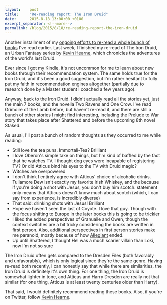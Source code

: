 ```yaml
---
layout:    post
title:     "Re-reading report: The Iron Druid"
date:      2015-8-18 13:00:00 +0100
excerpt_separator: <!--more-->
permalink: /blog/2015/8/18/re-reading-report-the-iron-druid
---
```


Another installment of my [ongoing efforts to re-read a whole bunch of books](/2015/1/9/time-for-some-re-reading.html) I've read earlier. Last week, I finished my re-read of The Iron Druid, an Urban Fantasy series by [Kevin Hearne](https://kevinhearne.com/), which chronicles the adventures of the world's last Druid.

<!--more-->
Ever since I got my Kindle, it's not uncommon for me to learn about new books through their recommendation system. The same holds true for the Iron Druid, and it's been a good suggestion, but I'm rather hesitant to fully put my faith in recommendation engines altogether (partially due to research done by a Master student I coached a few years ago).

Anyway, back to the Iron Druid. I didn't actually read all the stories yet, just the main 7 books, and the novella Two Ravens and One Crow. I've read Grimoire of the Lamb before, but haven't re-read it, and there are still a bunch of other stories I might find interesting, including the Prelude to War story that takes place after Shattered and before the upcoming 8th novel Staked.

As usual, I'll post a bunch of random thoughts as they occurred to me while reading:

* Still love the tea puns. Immortali-Tea? Brilliant
* I love Oberon's simple take on things, but I'm kind of baffled by the fact that he watches TV. I thought dog eyes were incapable of registering TV? Or did Atticus bind his eyes to the TV with Druid magic?
* Witches are overpowered
* I don't think I entirely agree with Atticus' choice of alcoholic drinks. Tullamore Dew isn't exactly my favorite Irish Whiskey, and the because if you're doing a shot with Jesus, you don't buy him scotch. statement only means that Atticus doesn't know much about scotch (which, I can say from experience, is incredibly diverse)
* That said: drinking shots with Jesus! Brilliant
* Hope we haven't seen the last of Coyote. I love that guy. Though with the focus shifting to Europe in the later books this is going to be trickier
* I liked the added perspectives of Granuaile and Owen, though the context switches are a bit tricky considering the books are written in first person. Also, additional perspectives in first person stories make me paranoid, mostly because of how [Allegiant](http://www.amazon.com/Allegiant-Divergent-Trilogy-Book-3-ebook/dp/B00BD99JMW) ended.
* Up until Shattered, I thought Hel was a much scarier villain than Loki, now I'm not so sure


The Iron Druid often gets compared to the Dresden Files (both favorably and unfavorably), which is only logical since they're the same genre. Having re-read both recently, I can honestly say that while there are similarities, the Iron Druid is definitely it's own thing. For one thing, the Iron Druid is somewhat lighter in tone, and Atticus and Harry Dresden are really not that similar (for one thing, Atticus is at least twenty centuries older than Harry).

That said, I would definitely recommend reading these books. Also, if you're on Twitter, follow [Kevin Hearne](https://twitter.com/kevinhearne).